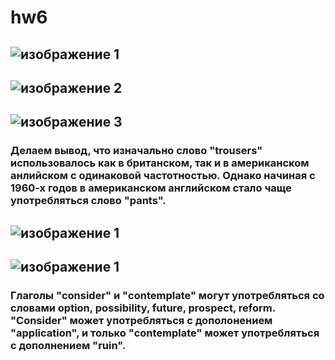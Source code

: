 # hw6
## ![изображение 1](https://pp.userapi.com/c840328/v840328432/751ae/bMxfniUIfIE.jpg)
## ![изображение 2](https://pp.userapi.com/c840328/v840328432/7519a/qAoDrCrfovs.jpg)
## ![изображение 3](https://pp.userapi.com/c840328/v840328432/75186/hrT83o-QEQI.jpg)
### Делаем вывод, что изначально слово "trousers" использовалось как в британском, так и в американском анлийском с одинаковой частотностью. Однако начиная с 1960-х годов в американском английском стало чаще употребляться слово "pants".
## ![изображение 1](https://pp.userapi.com/c840328/v840328432/75190/8Ic1Ehc75nY.jpg)
## ![изображение 1](https://pp.userapi.com/c840328/v840328432/751a4/1N89ucACfCU.jpg)
### Глаголы "consider" и "contemplate" могут употребляться со словами option, possibility, future, prospect, reform. "Сonsider" может употребляться с дополонением "application", и только "contemplate" может употребляться с дополнением "ruin".
